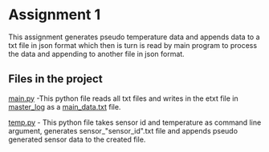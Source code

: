 # Assignment 1
This assignment generates pseudo temperature data and appends data to a txt file in json format which then is turn is read by main program to process the data and appending to another file in json format.

## Files in the project
[main.py](https://github.com/anpr9067/EID_Projects/blob/main/Assignment1/main.py) -This python file reads all txt files and writes in the etxt file in [master_log](https://github.com/anpr9067/EID_Projects/tree/main/Assignment1/master_log) as a [main_data.txt](https://github.com/anpr9067/EID_Projects/blob/main/Assignment1/master_log/main_data.txt) file.

[temp.py](https://github.com/anpr9067/EID_Projects/blob/main/Assignment1/temp.py) - This python file takes sensor id and temperature as command line argument, generates sensor_"sensor_id".txt file and appends pseudo generated sensor data to the created file.
